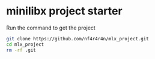 # minilibx project starter
Run the command to get the project
```sh
git clone https://github.com/nf4r4r4n/mlx_project.git
cd mlx_project
rm -rf .git
```
